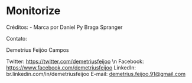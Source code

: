 ﻿Monitorize 
===========

Créditos: 
    - Marca por Daniel Py Braga Spranger

Contato:

Demetrius Feijóo Campos

Twitter: https://twitter.com/demetriusfeijoo \n
Facebook: https://www.facebook.com/demetriusfeijoo
LinkedIn: br.linkedin.com/in/demetriusfeijoo
E-mail: demetrius.feijoo.91@gmail.com
